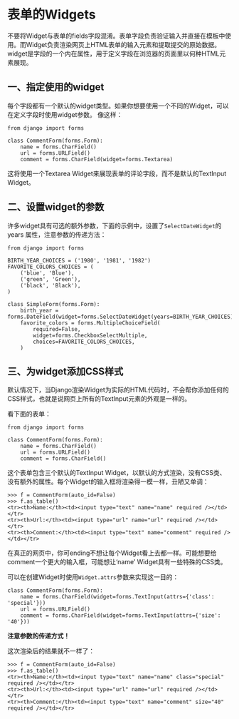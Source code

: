 # 表单的Widgets

不要将Widget与表单的fields字段混淆。表单字段负责验证输入并直接在模板中使用。而Widget负责渲染网页上HTML表单的输入元素和提取提交的原始数据。widget是字段的一个内在属性，用于定义字段在浏览器的页面里以何种HTML元素展现。

## 一、指定使用的widget

每个字段都有一个默认的widget类型。如果你想要使用一个不同的Widget，可以在定义字段时使用widget参数。 像这样：

```
from django import forms

class CommentForm(forms.Form):
    name = forms.CharField()
    url = forms.URLField()
    comment = forms.CharField(widget=forms.Textarea)
```

这将使用一个Textarea Widget来展现表单的评论字段，而不是默认的TextInput Widget。

## 二、设置widget的参数

许多widget具有可选的额外参数，下面的示例中，设置了`SelectDateWidget`的years 属性，注意参数的传递方法：

```
from django import forms

BIRTH_YEAR_CHOICES = ('1980', '1981', '1982')
FAVORITE_COLORS_CHOICES = (
    ('blue', 'Blue'),
    ('green', 'Green'),
    ('black', 'Black'),
)

class SimpleForm(forms.Form):
    birth_year = forms.DateField(widget=forms.SelectDateWidget(years=BIRTH_YEAR_CHOICES))
    favorite_colors = forms.MultipleChoiceField(
        required=False,
        widget=forms.CheckboxSelectMultiple,
        choices=FAVORITE_COLORS_CHOICES,
    )
```

## 三、为widget添加CSS样式

默认情况下，当Django渲染Widget为实际的HTML代码时，不会帮你添加任何的CSS样式，也就是说网页上所有的TextInput元素的外观是一样的。

看下面的表单：

```
from django import forms

class CommentForm(forms.Form):
    name = forms.CharField()
    url = forms.URLField()
    comment = forms.CharField()
```

这个表单包含三个默认的TextInput Widget，以默认的方式渲染，没有CSS类、没有额外的属性。每个Widget的输入框将渲染得一模一样，丑陋又单调：

```
>>> f = CommentForm(auto_id=False)
>>> f.as_table()
<tr><th>Name:</th><td><input type="text" name="name" required /></td></tr>
<tr><th>Url:</th><td><input type="url" name="url" required /></td></tr>
<tr><th>Comment:</th><td><input type="text" name="comment" required /></td></tr>
```

在真正的网页中，你可ending不想让每个Widget看上去都一样。可能想要给comment一个更大的输入框，可能想让‘name’ Widget具有一些特殊的CSS类。

可以在创建Widget时使用`Widget.attrs`参数来实现这一目的：

```
class CommentForm(forms.Form):
    name = forms.CharField(widget=forms.TextInput(attrs={'class': 'special'}))
    url = forms.URLField()
    comment = forms.CharField(widget=forms.TextInput(attrs={'size': '40'}))
```

**注意参数的传递方式！**

这次渲染后的结果就不一样了：

```
>>> f = CommentForm(auto_id=False)
>>> f.as_table()
<tr><th>Name:</th><td><input type="text" name="name" class="special" required /></td></tr>
<tr><th>Url:</th><td><input type="url" name="url" required /></td></tr>
<tr><th>Comment:</th><td><input type="text" name="comment" size="40" required /></td></tr>
```